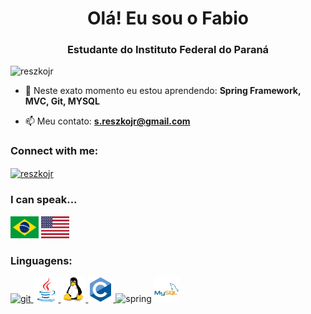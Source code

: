 <h1 align="center">Olá! Eu sou o Fabio</h1>
<h3 align="center">Estudante do Instituto Federal do Paraná</h3>

<p align="left"> <img src="https://komarev.com/ghpvc/?username=reszkojr&label=Profile%20views&color=0e75b6&style=flat" alt="reszkojr" /> </p>

- 🌱 Neste exato momento eu estou aprendendo: **Spring Framework, MVC, Git, MYSQL**

- 📫 Meu contato: **s.reszkojr@gmail.com**

<h3 align="left">Connect with me:</h3>
<p align="left">
<a href="https://linkedin.com/in/reszkojr" target="blank"><img align="center" src="https://raw.githubusercontent.com/rahuldkjain/github-profile-readme-generator/master/src/images/icons/Social/linked-in-alt.svg" alt="reszkojr" height="30" width="40" /></a>
</p>

</p>
<h3 align="left"> I can speak...</h3>
<p align="left">
<img src="language/pt-br.png" alt="português" title="Português" height="35" width="45" />
<img src="language/en-us.jpg" alt="english" title="English" height="35" width="45" />
</p>

<h3 align="left">Linguagens:</h3>
<p align="left"> <a href="https://git-scm.com/" target="_blank" rel="noreferrer"> <img src="https://www.vectorlogo.zone/logos/git-scm/git-scm-icon.svg" alt="git" width="40" height="40"/> </a> <a href="https://www.java.com" target="_blank" rel="noreferrer"> <img src="https://raw.githubusercontent.com/devicons/devicon/master/icons/java/java-original.svg" alt="java" width="40" height="40"/> </a> <a href="https://www.linux.org/" target="_blank" rel="noreferrer"> <img src="https://raw.githubusercontent.com/devicons/devicon/master/icons/linux/linux-original.svg" alt="linux" width="40" height="40"/> </a> <a href="https://spring.io/" target="_blank" rel="noreferrer"> </a> <a href="https://www.cprogramming.com/" target="_blank" rel="noreferrer"> <img src="https://raw.githubusercontent.com/devicons/devicon/master/icons/c/c-original.svg" alt="c" width="40" height="40"/> </a> <img src="https://www.vectorlogo.zone/logos/springio/springio-icon.svg" alt="spring" width="40" height="40"/> <img src="https://raw.githubusercontent.com/devicons/devicon/master/icons/mysql/mysql-original-wordmark.svg" alt="mysql" width="40" height="40"/> </a> </p>

